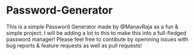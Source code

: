 # Password-Generator

This is a simple Password Generator made by @ManavRaja as a fun & simple project. I will be adding a lot to this to make this into a full-fledged password manager!
Please feel free to contibute by openining issues with bug reports & feature requests as well as pull requests!
